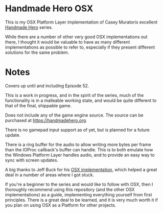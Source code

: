# Handmade Hero OSX

This is my OSX Platform Layer implementation of Casey Muratoris excellent [Handmade Hero](https://handmadehero.org) series.

While there are a number of other very good OSX implementations out there, I thought it would be valuable to have as many different implementations as possible to refer to, especially if they present different solutions for the same problem.

# Notes

Covers up until and including Episode 52.

This is a work in progress, and in the spirit of the series, much of the functionality is in a malleable working state, and would be quite different to that of the final, shippable game.

Does not include any of the game engine source. The source can be purchased at https://handmadehero.org.

There is no gamepad input support as of yet, but is planned for a future update.

There is a ring buffer for the audio to allow writing more bytes per frame than the IOProc callback's buffer can handle. This is to both emulate how the Windows Platform Layer handles audio, and to provide an easy way to sync with screen updates.

A big thanks to Jeff Buck for his [OSX implementation](https://github.com/itfrombit/osx_handmade), which helped a great deal in a number of areas where I got stuck.

If you're a beginner to the series and would like to follow with OSX, then I thoroughly recommend using this repository (and the other OSX implementations) as a guide, implementing everything yourself from first principles. There is a great deal to be learned, and it is very much worth it if you plan on using OSX as a Platform for other projects.
